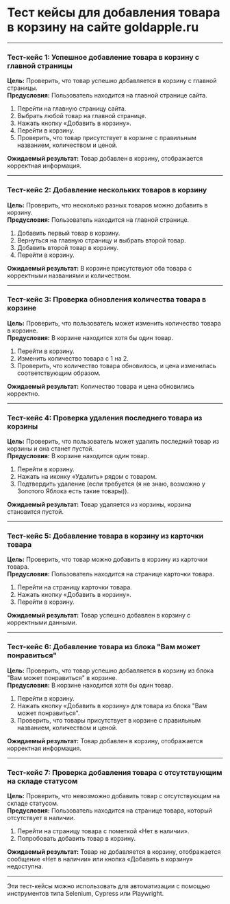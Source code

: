 # Тест кейсы для добавления товара в корзину на сайте goldapple.ru

---

### **Тест-кейс 1: Успешное добавление товара в корзину с главной страницы**  
**Цель:** Проверить, что товар успешно добавляется в корзину с главной страницы.  
**Предусловия:** Пользователь находится на главной странице сайта.  

1. Перейти на главную страницу сайта.  
2. Выбрать любой товар на главной странице.  
3. Нажать кнопку «Добавить в корзину».  
4. Перейти в корзину.  
5. Проверить, что товар присутствует в корзине с правильным названием, количеством и ценой.  

**Ожидаемый результат:** Товар добавлен в корзину, отображается корректная информация.

---

### **Тест-кейс 2: Добавление нескольких товаров в корзину**  
**Цель:** Проверить, что несколько разных товаров можно добавить в корзину.  
**Предусловия:** Пользователь находится на главной странице.  

1. Добавить первый товар в корзину.  
2. Вернуться на главную страницу и выбрать второй товар.  
3. Добавить второй товар в корзину.  
4. Перейти в корзину.  

**Ожидаемый результат:** В корзине присутствуют оба товара с корректными названиями и количеством.

---

### **Тест-кейс 3: Проверка обновления количества товара в корзине**  
**Цель:** Проверить, что пользователь может изменить количество товара в корзине.  
**Предусловия:** В корзине находится хотя бы один товар.  

1. Перейти в корзину.  
2. Изменить количество товара с 1 на 2.  
3. Проверить, что количество товара обновилось, и цена изменилась соответствующим образом.  

**Ожидаемый результат:** Количество товара и цена обновились корректно.

---

### **Тест-кейс 4: Проверка удаления последнего товара из корзины**  
**Цель:** Проверить, что пользователь может удалить последний товар из корзины и она станет пустой.  
**Предусловия:** В корзине находится один товар.  

1. Перейти в корзину.  
2. Нажать на иконку «Удалить» рядом с товаром.  
3. Подтвердить удаление (если требуется (я не знаю, возможно у Золотого Яблока есть такие товары)).  

**Ожидаемый результат:** Товар удаляется из корзины, корзина становится пустой.

---

### **Тест-кейс 5: Добавление товара в корзину из карточки товара**  
**Цель:** Проверить, что товар можно добавить в корзину из карточки товара.  
**Предусловия:** Пользователь находится на странице карточки товара.  

1. Перейти на страницу карточки товара.  
2. Нажать кнопку «Добавить в корзину».  
3. Перейти в корзину.  

**Ожидаемый результат:** Товар успешно добавлен в корзину с корректными данными.

---

### **Тест-кейс 6: Добавление товара из блока "Вам может понравиться"**  
**Цель:** Проверить, что товар успешно добавляется в корзину из блока "Вам может понравиться" в корзине.  
**Предусловия:** В корзине находится хотя бы один товар.  

1. Перейти в корзину.  
2. Нажать кнопку «Добавить в корзину» для товара из блока "Вам может понравиться".
3. Проверить, что товары присутствует в корзине с правильным названием, количеством и ценой.  

**Ожидаемый результат:** Товар добавлен в корзину, отображается корректная информация.

---

### **Тест-кейс 7: Проверка добавления товара с отсутствующим на складе статусом**  
**Цель:** Проверить, что невозможно добавить товар с отсутствующим на складе статусом.  
**Предусловия:** Пользователь находится на странице товара, который отсутствует в наличии.  

1. Перейти на страницу товара с пометкой «Нет в наличии».  
2. Попробовать добавить товар в корзину.  

**Ожидаемый результат:** Товар не добавляется в корзину, отображается сообщение «Нет в наличии» или кнопка «Добавить в корзину» недоступна.

---

Эти тест-кейсы можно использовать для автоматизации с помощью инструментов типа Selenium, Cypress или Playwright.